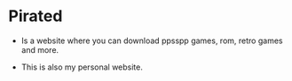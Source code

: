 # Pirated

 - Is a website where you can download ppsspp games, rom, retro games and more.

 - This is also my personal website.